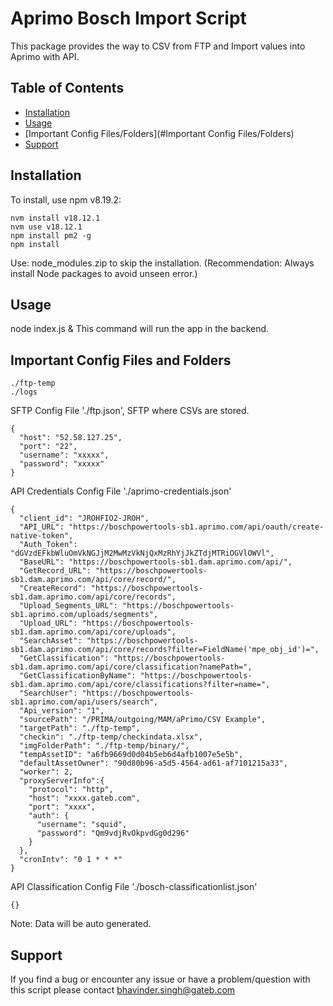 # Aprimo Bosch Import Script

This package provides the way to CSV from FTP and Import values into Aprimo with API.

## Table of Contents
- [Installation](#installation)
- [Usage](#usage)
- [Important Config Files/Folders](#Important Config Files/Folders)
- [Support](#support)

## Installation

To install, use npm v8.19.2:

```
nvm install v18.12.1
nvm use v18.12.1
npm install pm2 -g
npm install
```
Use: node_modules.zip to skip the installation. (Recommendation: Always install Node packages to avoid unseen error.)

## Usage
node index.js &
This command will run the app in the backend. 

## Important Config Files and Folders
```
./ftp-temp
./logs
```

SFTP Config File './ftp.json', SFTP where CSVs are stored. 
```
{
  "host": "52.58.127.25",
  "port": "22",
  "username": "xxxxx",
  "password": "xxxxx"
}
```

API Credentials Config File './aprimo-credentials.json'
```
{
  "client_id": "JROHFIO2-JROH",
  "API_URL": "https://boschpowertools-sb1.aprimo.com/api/oauth/create-native-token",
  "Auth_Token": "dGVzdEFkbWluOmVkNGJjM2MwMzVkNjQxMzRhYjJkZTdjMTRiOGVlOWVl",
  "BaseURL": "https://boschpowertools-sb1.dam.aprimo.com/api/",
  "GetRecord_URL": "https://boschpowertools-sb1.dam.aprimo.com/api/core/record/",
  "CreateRecord": "https://boschpowertools-sb1.dam.aprimo.com/api/core/records",
  "Upload_Segments_URL": "https://boschpowertools-sb1.aprimo.com/uploads/segments",
  "Upload_URL": "https://boschpowertools-sb1.dam.aprimo.com/api/core/uploads",
  "SearchAsset": "https://boschpowertools-sb1.dam.aprimo.com/api/core/records?filter=FieldName('mpe_obj_id')=",
  "GetClassification": "https://boschpowertools-sb1.dam.aprimo.com/api/core/classification?namePath=",
  "GetClassificationByName": "https://boschpowertools-sb1.dam.aprimo.com/api/core/classifications?filter=name=",
  "SearchUser": "https://boschpowertools-sb1.aprimo.com/api/users/search",
  "Api_version": "1",
  "sourcePath": "/PRIMA/outgoing/MAM/aPrimo/CSV Example",
  "targetPath": "./ftp-temp",
  "checkin": "./ftp-temp/checkindata.xlsx",
  "imgFolderPath": "./ftp-temp/binary/",
  "tempAssetID": "a6fb9669d0d04b5eb6d4afb1007e5e5b",  
  "defaultAssetOwner": "90d80b96-a5d5-4564-ad61-af7101215a33",
  "worker": 2,
  "proxyServerInfo":{
    "protocol": "http",
    "host": "xxxx.gateb.com",
    "port": "xxxx",
    "auth": {
      "username": "squid",
      "password": "Qm9vdjRvOkpvdGg0d296"
    } 
  },
  "cronIntv": "0 1 * * *"
}
```

API Classification Config File './bosch-classificationlist.json' 
```
{}
```
Note: Data will be auto generated.

## Support
If you find a bug or encounter any issue or have a problem/question with this script please contact bhavinder.singh@gateb.com

